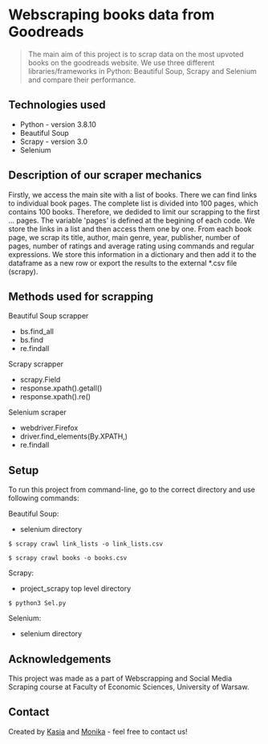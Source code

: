 # Webscraping books data from Goodreads
> The main aim of this project is to scrap data on the most upvoted books on the goodreads website. We use three different libraries/frameworks in Python: Beautiful Soup, Scrapy and Selenium and compare their performance.

## Technologies used
- Python - version 3.8.10
- Beautiful Soup
- Scrapy - version 3.0
- Selenium

## Description of our scraper mechanics

Firstly, we access the main site with a list of books. There we can find links to individual book pages. The complete list is divided into 100 pages, which contains 100 books. Therefore, we dedided to limit our scrapping to the first ... pages. The variable 'pages' is defined at the begining of each code. We store the links in a list and then access them one by one. From each book page, we scrap its title, author, main genre, year, publisher, number of pages, number of ratings and average rating using commands and regular expressions. We store this information in a dictionary and then add it to the dataframe as a new row or export the results to the external *.csv file (scrapy). 


## Methods used for scrapping

Beautiful Soup scrapper
- bs.find_all
- bs.find
- re.findall

Scrapy scrapper
- scrapy.Field
- response.xpath().getall()
- response.xpath().re()

Selenium scraper
- webdriver.Firefox
- driver.find_elements(By.XPATH,)
- re.findall

## Setup

To run this project from command-line, go to the correct directory and use following commands:

Beautiful Soup:
- selenium directory
```
$ scrapy crawl link_lists -o link_lists.csv
```
```
$ scrapy crawl books -o books.csv
```

Scrapy:
- project_scrapy top level directory
```
$ python3 Sel.py
```

Selenium:
- selenium directory


## Acknowledgements
This project was made as a part of Webscrapping and Social Media Scraping course at Faculty of Economic Sciences, University of Warsaw. 

## Contact
Created by [Kasia](mailto:https://www.katarzyna.jalbrzykowska@student.uw.edu.pl/) and [Monika](mailto:m.kaczan2@student.uw.edu.pl) - feel free to contact us!


